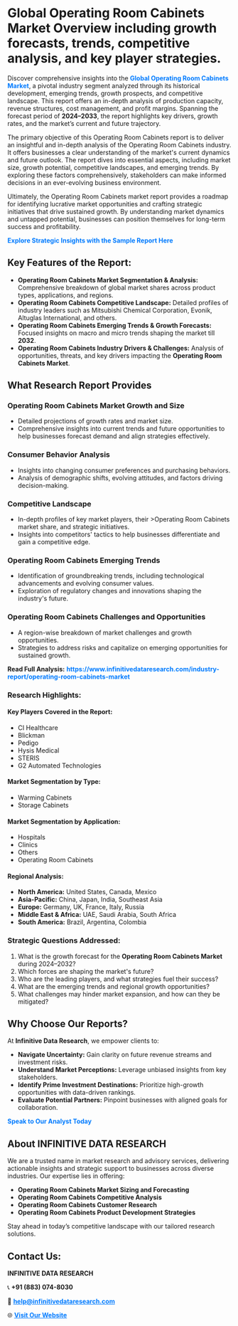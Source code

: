 <h1>Global Operating Room Cabinets Market Overview including growth forecasts, trends, competitive analysis, and key player strategies.</h1>
<p>
Discover comprehensive insights into the 
<a href="https://www.infinitivedataresearch.com/industry-report/operating-room-cabinets-market" rel="dofollow" style="color: #007BFF; text-decoration: none;"><strong>Global Operating Room Cabinets Market</strong></a>, a pivotal industry segment analyzed through its historical development, emerging trends, growth prospects, and competitive landscape. This report offers an in-depth analysis of production capacity, revenue structures, cost management, and profit margins. Spanning the forecast period of <strong>2024–2033</strong>, the report highlights key drivers, growth rates, and the market’s current and future trajectory.
</p>
<p>
The primary objective of this Operating Room Cabinets report is to deliver an insightful and in-depth analysis of the Operating Room Cabinets industry. It offers businesses a clear understanding of the market's current dynamics and future outlook. The report dives into essential aspects, including market size, growth potential, competitive landscapes, and emerging trends. By exploring these factors comprehensively, stakeholders can make informed decisions in an ever-evolving business environment.
</p>
<p>
Ultimately, the Operating Room Cabinets market report provides a roadmap for identifying lucrative market opportunities and crafting strategic initiatives that drive sustained growth. By understanding market dynamics and untapped potential, businesses can position themselves for long-term success and profitability.
</p>
<p>
<a href="https://www.infinitivedataresearch.com/request-sample/reportId=104289" style="color: #007BFF; text-decoration: none;"><strong>Explore Strategic Insights with the Sample Report Here</strong></a>
</p>

<h2>Key Features of the Report:</h2>
<ul>
<li><strong>Operating Room Cabinets Market Segmentation & Analysis:</strong> Comprehensive breakdown of global market shares across product types, applications, and regions.</li>
<li><strong>Operating Room Cabinets Competitive Landscape:</strong> Detailed profiles of industry leaders such as Mitsubishi Chemical Corporation, Evonik, Altuglas International, and others.</li>
<li><strong>Operating Room Cabinets Emerging Trends & Growth Forecasts:</strong> Focused insights on macro and micro trends shaping the market till <strong>2032</strong>.</li>
<li><strong>Operating Room Cabinets Industry Drivers & Challenges:</strong> Analysis of opportunities, threats, and key drivers impacting the <strong>Operating Room Cabinets Market</strong>.</li>
</ul>

<h2>What Research Report Provides</h2>
<h3>Operating Room Cabinets Market Growth and Size</h3>
<ul>
<li>Detailed projections of growth rates and market size.</li>
<li>Comprehensive insights into current trends and future opportunities to help businesses forecast demand and align strategies effectively.</li>
</ul>

<h3>Consumer Behavior Analysis</h3>
<ul>
<li>Insights into changing consumer preferences and purchasing behaviors.</li>
<li>Analysis of demographic shifts, evolving attitudes, and factors driving decision-making.</li>
</ul>

<h3>Competitive Landscape</h3>
<ul>
<li>In-depth profiles of key market players, their >Operating Room Cabinets market share, and strategic initiatives.</li>
<li>Insights into competitors' tactics to help businesses differentiate and gain a competitive edge.</li>
</ul>

<h3>Operating Room Cabinets Emerging Trends</h3>
<ul>
<li>Identification of groundbreaking trends, including technological advancements and evolving consumer values.</li>
<li>Exploration of regulatory changes and innovations shaping the industry's future.</li>
</ul>

<h3>Operating Room Cabinets Challenges and Opportunities</h3>
<ul>
<li>A region-wise breakdown of market challenges and growth opportunities.</li>
<li>Strategies to address risks and capitalize on emerging opportunities for sustained growth.</li>
</ul>
<p><strong>Read Full Analysis:</strong> <a href="https://www.infinitivedataresearch.com/industry-report/operating-room-cabinets-market" rel="dofollow" style="color: #007BFF; text-decoration: none;"><strong>https://www.infinitivedataresearch.com/industry-report/operating-room-cabinets-market</strong></a></p>
<h3>Research Highlights:</h3>
<h4>Key Players Covered in the Report:</h4>
<ul><li>CI Healthcare</li><li>Blickman</li><li>Pedigo</li><li>Hysis Medical</li><li>STERIS</li><li>G2 Automated Technologies</li></ul>
<h4>Market Segmentation by Type:</h4>
<ul><li>Warming Cabinets</li><li>Storage Cabinets</li></ul>
<h4>Market Segmentation by Application:</h4>
<ul><li>Hospitals</li><li>Clinics</li><li>Others</li><li>Operating Room Cabinets</li></ul>

<h4>Regional Analysis:</h4>
<ul>
<li><strong>North America:</strong> United States, Canada, Mexico</li>
<li><strong>Asia-Pacific:</strong> China, Japan, India, Southeast Asia</li>
<li><strong>Europe:</strong> Germany, UK, France, Italy, Russia</li>
<li><strong>Middle East & Africa:</strong> UAE, Saudi Arabia, South Africa</li>
<li><strong>South America:</strong> Brazil, Argentina, Colombia</li>
</ul>

<h3>Strategic Questions Addressed:</h3>
<ol>
<li>What is the growth forecast for the <strong>Operating Room Cabinets Market</strong> during 2024–2032?</li>
<li>Which forces are shaping the market's future?</li>
<li>Who are the leading players, and what strategies fuel their success?</li>
<li>What are the emerging trends and regional growth opportunities?</li>
<li>What challenges may hinder market expansion, and how can they be mitigated?</li>
</ol>

<h2>Why Choose Our Reports?</h2>
<p>At <strong>Infinitive Data Research</strong>, we empower clients to:</p>
<ul>
<li><strong>Navigate Uncertainty:</strong> Gain clarity on future revenue streams and investment risks.</li>
<li><strong>Understand Market Perceptions:</strong> Leverage unbiased insights from key stakeholders.</li>
<li><strong>Identify Prime Investment Destinations:</strong> Prioritize high-growth opportunities with data-driven rankings.</li>
<li><strong>Evaluate Potential Partners:</strong> Pinpoint businesses with aligned goals for collaboration.</li>
</ul>
<p><a href="https://www.infinitivedataresearch.com/industry-report/operating-room-cabinets-market" rel="dofollow" style="color: #007BFF; text-decoration: none;"><strong>Speak to Our Analyst Today</strong></a></p>

<h2>About INFINITIVE DATA RESEARCH</h2>
<p>We are a trusted name in market research and advisory services, delivering actionable insights and strategic support to businesses across diverse industries. Our expertise lies in offering:</p>
<ul>
<li><strong>Operating Room Cabinets Market Sizing and Forecasting</strong></li>
<li><strong>Operating Room Cabinets Competitive Analysis</strong></li>
<li><strong>Operating Room Cabinets Customer Research</strong></li>
<li><strong>Operating Room Cabinets Product Development Strategies</strong></li>
</ul>
<p>Stay ahead in today’s competitive landscape with our tailored research solutions.</p>

<h2>Contact Us:</h2>
<p><strong>INFINITIVE DATA RESEARCH</strong></p>
<p>📞 <strong>+91 (883) 074-8030</strong></p>
<p>📧 <strong><a href="mailto:help@infinitivedataresearch.com" style="color: #007BFF;">help@infinitivedataresearch.com</a></strong></p>
<p>🌐 <strong><a href="https://www.infinitivedataresearch.com" rel="dofollow" style="color: #007BFF;">Visit Our Website</a></strong></p>